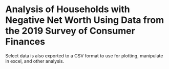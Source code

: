 # Analysis of Households with Negative Net Worth Using Data from the 2019 Survey of Consumer Finances

Select data is also exported to a CSV format to use for plotting, manipulate in excel, and other analysis. 
